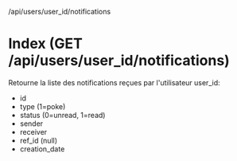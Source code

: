 /api/users/user_id/notifications

# Index (GET /api/users/user_id/notifications)
Retourne la liste des notifications reçues par l'utilisateur user_id:

* id
* type (1=poke)
* status (0=unread, 1=read)
* sender
* receiver
* ref_id (null)
* creation_date

